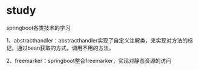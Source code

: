 # study
springboot各类技术的学习

1、abstracthandler：abstracthandler实现了自定义注解类，来实现对方法的标记，通过bean获取的方式，调用不用的方法。

2、freemarker：springboot整合freemarker，实现对静态资源的访问
